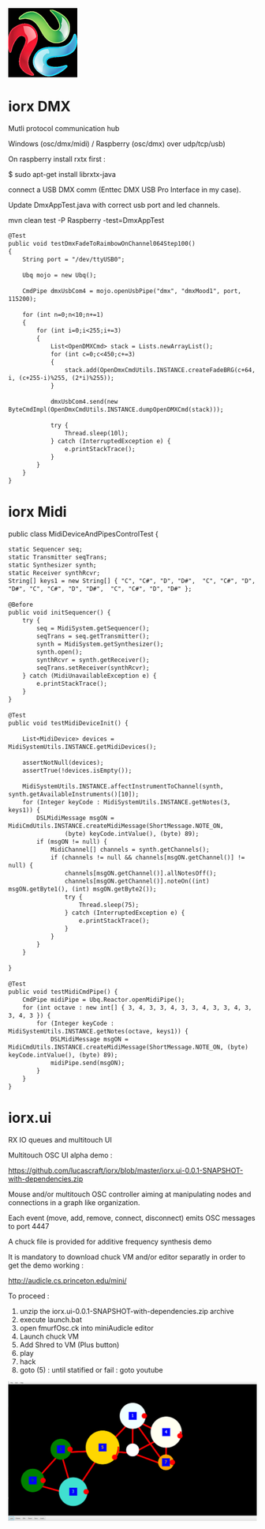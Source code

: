 <img src="https://github.com/lucascraft/iorx/blob/master/iorx.png"/>

# iorx DMX

Mutli protocol communication hub

Windows  (osc/dmx/midi) / Raspberry (osc/dmx) over udp/tcp/usb)

On raspberry install rxtx first :

$ sudo apt-get install librxtx-java

connect a USB DMX comm (Enttec DMX USB Pro Interface in my case).

Update DmxAppTest.java with correct usb port and led channels.

mvn clean test -P Raspberry -test=DmxAppTest 



	@Test
	public void testDmxFadeToRaimbowOnChannel064Step100()
	{
		String port = "/dev/ttyUSB0";
		
		Ubq mojo = new Ubq();
	
		CmdPipe dmxUsbCom4 = mojo.openUsbPipe("dmx", "dmxMood1", port, 115200);
		
		for (int n=0;n<10;n+=1)
		{
			for (int i=0;i<255;i+=3)
			{
				List<OpenDMXCmd> stack = Lists.newArrayList();
				for (int c=0;c<450;c+=3)
				{
					stack.add(OpenDmxCmdUtils.INSTANCE.createFadeBRG(c+64, i, (c+255-i)%255, (2*i)%255));
				}				
				
				dmxUsbCom4.send(new ByteCmdImpl(OpenDmxCmdUtils.INSTANCE.dumpOpenDMXCmd(stack)));
				
				try {
					Thread.sleep(10l);
				} catch (InterruptedException e) {
					e.printStackTrace();
				}
			}
		}
	}

# iorx Midi

public class MidiDeviceAndPipesControlTest {

	static Sequencer seq;
	static Transmitter seqTrans;
	static Synthesizer synth;
	static Receiver synthRcvr;
	String[] keys1 = new String[] { "C", "C#", "D", "D#",  "C", "C#", "D", "D#", "C", "C#", "D", "D#",  "C", "C#", "D", "D#" };

	@Before
	public void initSequencer() {
		try {
			seq = MidiSystem.getSequencer();
			seqTrans = seq.getTransmitter();
			synth = MidiSystem.getSynthesizer();
			synth.open();
			synthRcvr = synth.getReceiver();
			seqTrans.setReceiver(synthRcvr);
		} catch (MidiUnavailableException e) {
			e.printStackTrace();
		}
	}

	@Test
	public void testMidiDeviceInit() {

		List<MidiDevice> devices = MidiSystemUtils.INSTANCE.getMidiDevices();

		assertNotNull(devices);
		assertTrue(!devices.isEmpty());

		MidiSystemUtils.INSTANCE.affectInstrumentToChannel(synth, synth.getAvailableInstruments()[10]);
		for (Integer keyCode : MidiSystemUtils.INSTANCE.getNotes(3, keys1)) {
			DSLMidiMessage msgON = MidiCmdUtils.INSTANCE.createMidiMessage(ShortMessage.NOTE_ON,
					(byte) keyCode.intValue(), (byte) 89);
			if (msgON != null) {
				MidiChannel[] channels = synth.getChannels();
				if (channels != null && channels[msgON.getChannel()] != null) {
					channels[msgON.getChannel()].allNotesOff();
					channels[msgON.getChannel()].noteOn((int) msgON.getByte1(), (int) msgON.getByte2());
					try {
						Thread.sleep(75);
					} catch (InterruptedException e) {
						e.printStackTrace();
					}
				}
			}
		}

	}

	@Test
	public void testMidiCmdPipe() {
		CmdPipe midiPipe = Ubq.Reactor.openMidiPipe();
		for (int octave : new int[] { 3, 4, 3, 3, 4, 3, 3, 4, 3, 3, 4, 3, 3, 4, 3 }) {
			for (Integer keyCode : MidiSystemUtils.INSTANCE.getNotes(octave, keys1)) {
				DSLMidiMessage msgON = MidiCmdUtils.INSTANCE.createMidiMessage(ShortMessage.NOTE_ON, (byte) keyCode.intValue(), (byte) 89);
				midiPipe.send(msgON);
			}
		}
	}


# iorx.ui

RX IO queues and multitouch UI

Multitouch OSC UI alpha demo :

https://github.com/lucascraft/iorx/blob/master/iorx.ui-0.0.1-SNAPSHOT-with-dependencies.zip

Mouse and/or multitouch OSC controller aiming at manipulating nodes and connections in a graph like organization.

Each event (move, add, remove, connect, disconnect) emits OSC messages to port 4447

A chuck file is provided for additive frequency synthesis demo

It is mandatory to download chuck VM and/or editor separatly in order to get the demo working :

http://audicle.cs.princeton.edu/mini/

To proceed :

1) unzip the iorx.ui-0.0.1-SNAPSHOT-with-dependencies.zip archive
2) execute launch.bat
3) open fmurfOsc.ck into miniAudicle editor
3) Launch chuck VM
4) Add Shred to VM (Plus button)
5) play
6) hack
7) goto (5) : until statified or fail : goto youtube 


<img src="demo-multtouch-iorx-ui.png"/>
